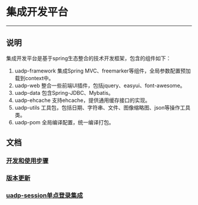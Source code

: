 # 集成开发平台

----------
## 说明
集成开发平台是基于spring生态整合的技术开发框架，包含的组件如下：

1. uadp-framework  集成Spring MVC、freemarker等组件，全局参数配置预加载到context中。
2. uadp-web   整合一些前端UI插件，包括jquery、easyui、font-awesome。
3. uadp-data   包含Spring-JDBC、Mybatis。
4. uadp-ehcache  支持ehcache，提供通用缓存接口的实现。
5. uadp-utils  工具包，包括日期、字符串、文件、图像缩略图、json等操作工具类。
6. uadp-pom 全局编译配置，统一编译打包。

## 文档
### [开发和使用步骤](http://git.yideb.com/Myzh_Crops/uadp/wiki/%E5%BC%80%E5%8F%91%E5%92%8C%E4%BD%BF%E7%94%A8%E6%AD%A5%E9%AA%A4)

### [版本更新](http://git.yideb.com/Myzh_Crops/uadp/wiki/%E7%89%88%E6%9C%AC%E6%9B%B4%E6%96%B0)

### [uadp-session单点登录集成](http://git.yideb.com/Myzh_Crops/uadp/wiki/uadp-session%E5%8D%95%E7%82%B9%E7%99%BB%E5%BD%95%E9%9B%86%E6%88%90)